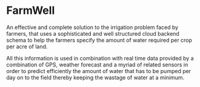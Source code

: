 # FarmWell
An effective and complete solution to the irrigation problem faced by farmers, that uses a sophisticated and well structured cloud backend schema to help the farmers specify the amount of water required per crop per acre of land. 
   
All this information is used in combination with real time data provided by a combination of GPS, weather forecast and a myriad of related sensors in order to predict efficiently the amount of water that has to be pumped per day on to the field thereby keeping the wastage of water at a minimum.
